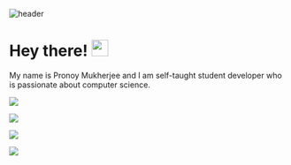 ![header](https://raw.githubusercontent.com/pronoymukherjeewritescode/pronoymukherjeewritescode/gh-pages/readme_header.png)
# Hey there! <img src="https://raw.githubusercontent.com/MartinHeinz/MartinHeinz/master/wave.gif" width="30px">

My name is Pronoy Mukherjee and I am self-taught student developer who is passionate about computer science.

<img align="center" src="https://github-readme-stats.vercel.app/api/top-langs/?username=pronoymukherjeewritescode&langs_count=&layout=compact&theme=tokyonight"/>

[![](https://github-readme-stats.vercel.app/api?username=pronoymukherjeewritescode&show_icons=true&theme=tokyonight)](https://github.com/pronoymukherjeewritescode/pronoymukherjeewritescode)

[![](https://github-readme-stats.vercel.app/api/pin/?username=pronoymukherjeewritescode&repo=hello-github&theme=tokyonight) ](https://github.com/pronoymukherjeewritescode/hello-github) 

[ ![](https://github-readme-stats.vercel.app/api/pin/?username=pronoymukherjeewritescode&repo=scrumptious-webpage&theme=tokyonight)](https://github.com/pronoymukherjeewritescode/scrumptious-webpage)
